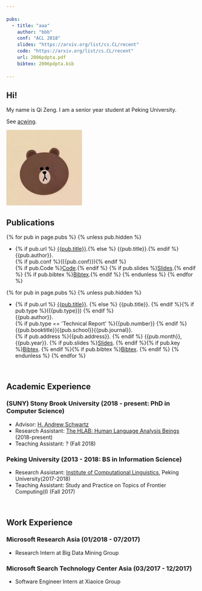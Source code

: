 ```yaml
---

pubs:   
  - title: "aaa"
    author: "bbb"
    conf: "ACL 2018"
    slides: "https://arxiv.org/list/cs.CL/recent"
    code: "https://arxiv.org/list/cs.CL/recent"
    url: 2006pdpta.pdf
    bibtex: 2006pdpta.bib

---
```





## Hi!




My name is Qi Zeng.  I am a senior year student at Peking University.

See [acwing].


[acwing]: http://acwing.com

<img src="/images/brown.jpg" class="floatpic" width="200" height="200">

<br>


## Publications

{% for pub in page.pubs %}
{% unless pub.hidden %}
  - {% if pub.url %} [{{pub.title}}]({{pub.url}}).{% else %} {{pub.title}}.{% endif %}
    {{pub.author}}.<br>
    {% if pub.conf %}({{pub.conf}}){% endif %}<br>
    {% if pub.Code %}[Code]({{pub.slides}}).{% endif %}
    {% if pub.slides %}[Slides]({{pub.slides}}).{% endif %}
	{% if pub.bibtex %}[Bibtex]({{pub.bibtex}}).{% endif %}
{% endunless %}
{% endfor %}

{% for pub in page.pubs %}
{% unless pub.hidden %}
  - {% if pub.url %} [{{pub.title}}]({{pub.url}}).
    {% else %} {{pub.title}}.
    {% endif %}{% if pub.type %}({{pub.type}})
    {% endif %}<br>
    {{pub.author}}.<br>
    {% if pub.type == 'Technical Report' %}{{pub.number}}
    {% endif %}{{pub.booktitle}}{{pub.school}}{{pub.journal}}.<br>
    {% if pub.address %}{{pub.address}}.
    {% endif %} {{pub.month}}, {{pub.year}}. {% if pub.slides %}[Slides]({{pub.slides}}).
    {% endif %}{% if pub.key %}[Bibtex](http://groups.csail.mit.edu/commit/bibtex.cgi?key={{pub.key}}).
    {% endif %}{% if pub.bibtex %}[Bibtex]({{pub.bibtex}}).
    {% endif %}
{% endunless %}
{% endfor %}



<br>

## Academic Experience



### (SUNY) Stony Brook University  (2018 - present: PhD in Computer Science)
  - Advisor: [H. Andrew Schwartz][has]
  - Research Assistant: [The HLAB: Human Language Analysis Beings][HLAB] (2018-present)
  - Teaching Assistant: ? (Fall 2018)


[has]:http://www3.cs.stonybrook.edu/~has/
[HLAB]:http://hlab.cs.stonybrook.edu/



### Peking University (2013 - 2018: BS in Information Science)
  - Research Assistant: [Institute of Computational Linguistics][icl], Peking University(2017-2018)
  - Teaching Assistant: Study and Practice on Topics of Frontier Computing(I) (Fall 2017)

[icl]:icl.pku.edu.cn/

<br>


## Work Experience



### Microsoft Research Asia (01/2018 - 07/2017)
  - Research Intern at Big Data Mining Group



### Microsoft Search Technology Center Asia (03/2017 - 12/2017)
  - Software Engineer Intern at Xiaoice Group



<br>
<br>
<br>
<br>
<br>

